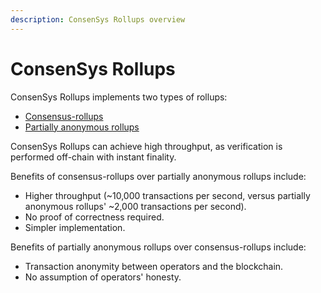 ```yaml
---
description: ConsenSys Rollups overview
---
```


# ConsenSys Rollups

ConsenSys Rollups implements two types of rollups:

- [Consensus-rollups](Consensus.md)
- [Partially anonymous rollups](Partially-Anonymous-Rollups.md)

ConsenSys Rollups can achieve high throughput, as verification is performed off-chain with instant finality.

Benefits of consensus-rollups over partially anonymous rollups include:

- Higher throughput (~10,000 transactions per second, versus partially anonymous rollups' ~2,000 transactions per second).
- No proof of correctness required.
- Simpler implementation.

Benefits of partially anonymous rollups over consensus-rollups include:

- Transaction anonymity between operators and the blockchain.
- No assumption of operators' honesty.
